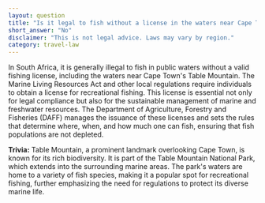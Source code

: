 ```yaml
---
layout: question
title: "Is it legal to fish without a license in the waters near Cape Town's Table Mountain?"
short_answer: "No"
disclaimer: "This is not legal advice. Laws may vary by region."
category: travel-law
---
```

In South Africa, it is generally illegal to fish in public waters without a valid fishing license, including the waters near Cape Town's Table Mountain. The Marine Living Resources Act and other local regulations require individuals to obtain a license for recreational fishing. This license is essential not only for legal compliance but also for the sustainable management of marine and freshwater resources. The Department of Agriculture, Forestry and Fisheries (DAFF) manages the issuance of these licenses and sets the rules that determine where, when, and how much one can fish, ensuring that fish populations are not depleted.

**Trivia:** Table Mountain, a prominent landmark overlooking Cape Town, is known for its rich biodiversity. It is part of the Table Mountain National Park, which extends into the surrounding marine areas. The park's waters are home to a variety of fish species, making it a popular spot for recreational fishing, further emphasizing the need for regulations to protect its diverse marine life.
